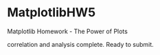 # MatplotlibHW5
Matplotlib Homework - The Power of Plots

correlation and analysis complete. Ready to submit. 